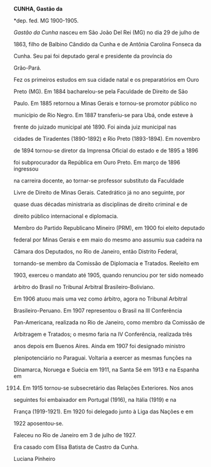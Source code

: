 **CUNHA, Gastão da**



\*dep. fed. MG 1900-1905.



*Gastão da Cunha* nasceu em São João Del Rei (MG) no dia 29 de julho de

1863, filho de Balbino Cândido da Cunha e de Antônia Carolina Fonseca da

Cunha. Seu pai foi deputado geral e presidente da província do

Grão-Pará.



Fez os primeiros estudos em sua cidade natal e os preparatórios em Ouro

Preto (MG). Em 1884 bacharelou-se pela Faculdade de Direito de São

Paulo. Em 1885 retornou a Minas Gerais e tornou-se promotor público no

município de Rio Negro. Em 1887 transferiu-se para Ubá, onde esteve à

frente do juizado municipal até 1890. Foi ainda juiz municipal nas

cidades de Tiradentes (1890-1892) e Rio Preto (1893-1894). Em novembro

de 1894 tornou-se diretor da Imprensa Oficial do estado e de 1895 a 1896

foi subprocurador da República em Ouro Preto. Em março de 1896 ingressou

na carreira docente, ao tornar-se professor substituto da Faculdade

Livre de Direito de Minas Gerais. Catedrático já no ano seguinte, por

quase duas décadas ministraria as disciplinas de direito criminal e de

direito público internacional e diplomacia.



Membro do Partido Republicano Mineiro (PRM), em 1900 foi eleito deputado

federal por Minas Gerais e em maio do mesmo ano assumiu sua cadeira na

Câmara dos Deputados, no Rio de Janeiro, então Distrito Federal,

tornando-se membro da Comissão de Diplomacia e Tratados. Reeleito em

1903, exerceu o mandato até 1905, quando renunciou por ter sido nomeado

árbitro do Brasil no Tribunal Arbitral Brasileiro-Boliviano.



Em 1906 atuou mais uma vez como árbitro, agora no Tribunal Arbitral

Brasileiro-Peruano. Em 1907 representou o Brasil na III Conferência

Pan-Americana, realizada no Rio de Janeiro, como membro da Comissão de

Arbitragem e Tratados; o mesmo faria na IV Conferência, realizada três

anos depois em Buenos Aires. Ainda em 1907 foi designado ministro

plenipotenciário no Paraguai. Voltaria a exercer as mesmas funções na

Dinamarca, Noruega e Suécia em 1911, na Santa Sé em 1913 e na Espanha em

1914. Em 1915 tornou-se subsecretário das Relações Exteriores. Nos anos

seguintes foi embaixador em Portugal (1916), na Itália (1919) e na

França (1919-1921). Em 1920 foi delegado junto à Liga das Nações e em

1922 aposentou-se.



Faleceu no Rio de Janeiro em 3 de julho de 1927.



Era casado com Elisa Batista de Castro da Cunha.



Luciana Pinheiro



